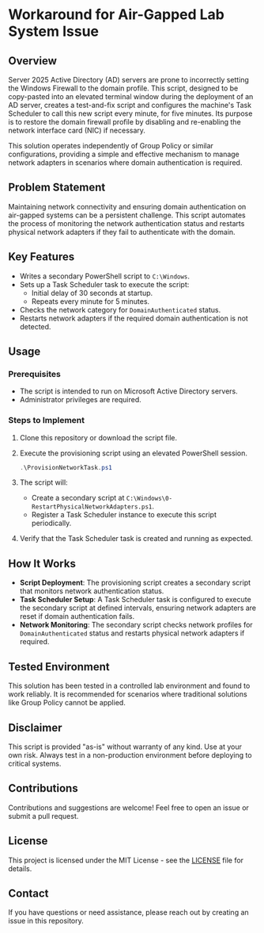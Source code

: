 # Workaround for Air-Gapped Lab System Issue

## Overview
Server 2025 Active Directory (AD) servers are prone to incorrectly setting the Windows Firewall to the domain profile. This script, designed to be copy-pasted into an elevated terminal window during the deployment of an AD server, creates a test-and-fix script and configures the machine's Task Scheduler to call this new script every minute, for five minutes. Its purpose is to restore the domain firewall profile by disabling and re-enabling the network interface card (NIC) if necessary.

This solution operates independently of Group Policy or similar configurations, providing a simple and effective mechanism to manage network adapters in scenarios where domain authentication is required.

## Problem Statement
Maintaining network connectivity and ensuring domain authentication on air-gapped systems can be a persistent challenge. This script automates the process of monitoring the network authentication status and restarts physical network adapters if they fail to authenticate with the domain.

## Key Features
- Writes a secondary PowerShell script to `C:\Windows`.
- Sets up a Task Scheduler task to execute the script:
  - Initial delay of 30 seconds at startup.
  - Repeats every minute for 5 minutes.
- Checks the network category for `DomainAuthenticated` status.
- Restarts network adapters if the required domain authentication is not detected.

## Usage
### Prerequisites
- The script is intended to run on Microsoft Active Directory servers.
- Administrator privileges are required.

### Steps to Implement
1. Clone this repository or download the script file.
2. Execute the provisioning script using an elevated PowerShell session.

   ```powershell
   .\ProvisionNetworkTask.ps1
   ```

3. The script will:
   - Create a secondary script at `C:\Windows\0-RestartPhysicalNetworkAdapters.ps1`.
   - Register a Task Scheduler instance to execute this script periodically.
4. Verify that the Task Scheduler task is created and running as expected.

## How It Works
- **Script Deployment**: The provisioning script creates a secondary script that monitors network authentication status.
- **Task Scheduler Setup**: A Task Scheduler task is configured to execute the secondary script at defined intervals, ensuring network adapters are reset if domain authentication fails.
- **Network Monitoring**: The secondary script checks network profiles for `DomainAuthenticated` status and restarts physical network adapters if required.

## Tested Environment
This solution has been tested in a controlled lab environment and found to work reliably. It is recommended for scenarios where traditional solutions like Group Policy cannot be applied.

## Disclaimer
This script is provided "as-is" without warranty of any kind. Use at your own risk. Always test in a non-production environment before deploying to critical systems.

## Contributions
Contributions and suggestions are welcome! Feel free to open an issue or submit a pull request.

## License
This project is licensed under the MIT License - see the [LICENSE](LICENSE) file for details.

## Contact
If you have questions or need assistance, please reach out by creating an issue in this repository.
